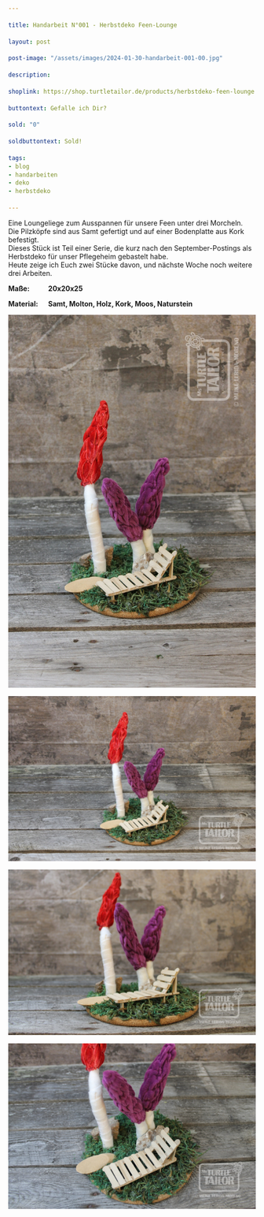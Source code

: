 ```yaml
---

title: Handarbeit N°001 - Herbstdeko Feen-Lounge

layout: post

post-image: "/assets/images/2024-01-30-handarbeit-001-00.jpg"

description:

shoplink: https://shop.turtletailor.de/products/herbstdeko-feen-lounge

buttontext: Gefalle ich Dir?

sold: "0"

soldbuttontext: Sold!

tags:
- blog
- handarbeiten
- deko
- herbstdeko

---
```


Eine Loungeliege zum Ausspannen für unsere Feen unter drei Morcheln.  
Die Pilzköpfe sind aus Samt gefertigt und auf einer Bodenplatte aus Kork befestigt.  
Dieses Stück ist Teil einer Serie, die kurz nach den September-Postings als Herbstdeko für unser Pflegeheim gebastelt habe.  
Heute zeige ich Euch zwei Stücke davon, und nächste Woche noch weitere drei Arbeiten.

**Maße: &emsp; &emsp; 20x20x25**

**Material: &emsp; Samt, Molton, Holz, Kork, Moos, Naturstein**

![handarbeit_01](/assets/images/2024-01-30-handarbeit-001-01.jpg)<br>

![handarbeit_02](/assets/images/2024-01-30-handarbeit-001-02.jpg)<br>

![handarbeit_03](/assets/images/2024-01-30-handarbeit-001-03.jpg)<br>

![handarbeit_04](/assets/images/2024-01-30-handarbeit-001-04.jpg)